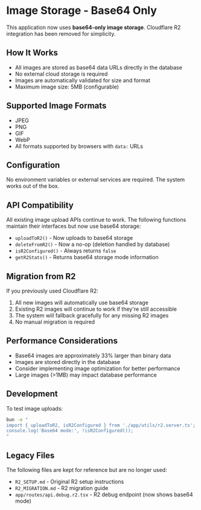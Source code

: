 # Image Storage - Base64 Only

This application now uses **base64-only image storage**. Cloudflare R2 integration has been removed for simplicity.

## How It Works

- All images are stored as base64 data URLs directly in the database
- No external cloud storage is required
- Images are automatically validated for size and format
- Maximum image size: 5MB (configurable)

## Supported Image Formats

- JPEG
- PNG
- GIF
- WebP
- All formats supported by browsers with `data:` URLs

## Configuration

No environment variables or external services are required. The system works out of the box.

## API Compatibility

All existing image upload APIs continue to work. The following functions maintain their interfaces but now use base64 storage:

- `uploadToR2()` - Now uploads to base64 storage
- `deleteFromR2()` - Now a no-op (deletion handled by database)
- `isR2Configured()` - Always returns `false`
- `getR2Stats()` - Returns base64 storage mode information

## Migration from R2

If you previously used Cloudflare R2:

1. All new images will automatically use base64 storage
2. Existing R2 images will continue to work if they're still accessible
3. The system will fallback gracefully for any missing R2 images
4. No manual migration is required

## Performance Considerations

- Base64 images are approximately 33% larger than binary data
- Images are stored directly in the database
- Consider implementing image optimization for better performance
- Large images (>1MB) may impact database performance

## Development

To test image uploads:

```bash
bun -e "
import { uploadToR2, isR2Configured } from './app/utils/r2.server.ts';
console.log('Base64 mode:', !isR2Configured());
"
```

## Legacy Files

The following files are kept for reference but are no longer used:
- `R2_SETUP.md` - Original R2 setup instructions
- `R2_MIGRATION.md` - R2 migration guide
- `app/routes/api.debug.r2.tsx` - R2 debug endpoint (now shows base64 mode)
